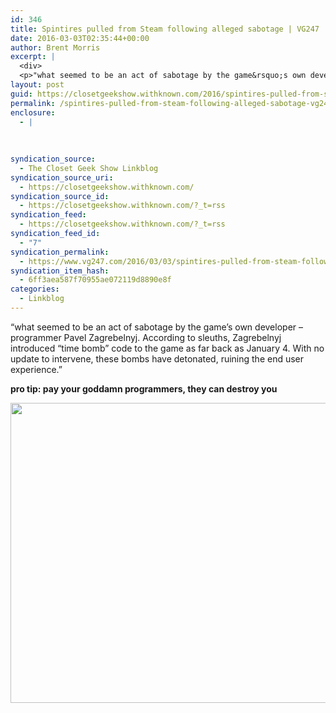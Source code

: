 ```yaml
---
id: 346
title: Spintires pulled from Steam following alleged sabotage | VG247
date: 2016-03-03T02:35:44+00:00
author: Brent Morris
excerpt: |
  <div>
  <p>"what seemed to be an act of sabotage by the game&rsquo;s own developer &ndash; programmer Pavel Zagrebelnyj. According to sleuths, Zagrebelnyj introduced &ldquo;time bomb&rdquo; code to the game as far back as January 4. With no update to intervene, these bombs have detonated, ruining the end user experience."</p><p><strong>pro tip: pay your goddamn programmers, they can destroy you</strong></p><p><strong><img src="http://i.imgur.com/WDyA9Xp.jpg" alt="" width="854" height="480"></strong></p></div>
layout: post
guid: https://closetgeekshow.withknown.com/2016/spintires-pulled-from-steam-following-alleged-sabotage-vg247
permalink: /spintires-pulled-from-steam-following-alleged-sabotage-vg247/
enclosure:
  - |
    
    
    
syndication_source:
  - The Closet Geek Show Linkblog
syndication_source_uri:
  - https://closetgeekshow.withknown.com/
syndication_source_id:
  - https://closetgeekshow.withknown.com/?_t=rss
syndication_feed:
  - https://closetgeekshow.withknown.com/?_t=rss
syndication_feed_id:
  - "7"
syndication_permalink:
  - https://www.vg247.com/2016/03/03/spintires-pulled-from-steam-following-alleged-sabotage/
syndication_item_hash:
  - 6ff3aea587f70955ae072119d8890e8f
categories:
  - Linkblog
---
```

<div class="known-bookmark">
  <p>
    &#8220;what seemed to be an act of sabotage by the game’s own developer – programmer Pavel Zagrebelnyj. According to sleuths, Zagrebelnyj introduced “time bomb” code to the game as far back as January 4. With no update to intervene, these bombs have detonated, ruining the end user experience.&#8221;
  </p>
  
  <p>
    <strong>pro tip: pay your goddamn programmers, they can destroy you</strong>
  </p>
  
  <p>
    <strong><img src="http://i.imgur.com/WDyA9Xp.jpg" alt="" width="854" height="480" /></strong>
  </p>
</div>